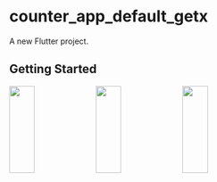 # counter_app_default_getx

A new Flutter project.

## Getting Started

<p>
<img src="https://github.com/khushipatel0147/counter_app_default_getx/assets/119857263/6b94e728-0c5e-4c3c-98db-d75437101ea1" height="20%" width="30%" >
<img src="https://github.com/khushipatel0147/counter_app_default_getx/assets/119857263/07769238-a134-4564-b428-bf07c3c7b90a" height="20%" width="30%" >
<img src="https://github.com/khushipatel0147/counter_app_default_getx/assets/119857263/9e545294-c904-4f4a-9705-eb4ef0e4c44f" height="20%" width="30%" >
</p>
